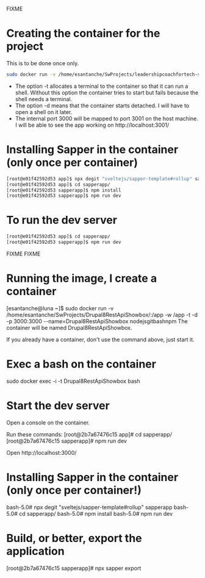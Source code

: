 
FIXME

# Creating the container for the project

This is to be done once only.

```bash
sudo docker run -v /home/esantanche/SwProjects/leadershipcoachfortech-svelte-edition/:/app -w /app -t -d -p 3001:3000 --name=LcftSvelteEdition nodejsgitbashnpm
```

* The option -t allocates a terminal to the container so that it can run a shell. Without this option the container tries to start but fails because the shell needs a terminal.
* The option -d means that the container starts detached. I will have to open a shell on it later.
* The internal port 3000 will be mapped to port 3001 on the host machine. I will be able to see the app working on http://localhost:3001/

# Installing Sapper in the container (only once per container)

```bash
[root@e01f42592d53 app]$ npx degit "sveltejs/sapper-template#rollup" sapperapp
[root@e01f42592d53 app]$ cd sapperapp/
[root@e01f42592d53 sapperapp]$ npm install
[root@e01f42592d53 sapperapp]$ npm run dev
```

# To run the dev server

```bash
[root@e01f42592d53 app]$ cd sapperapp/
[root@e01f42592d53 sapperapp]$ npm run dev
```

FIXME FIXME

# Running the image, I create a container
[esantanche@luna ~]$ sudo docker run -v /home/esantanche/SwProjects/Drupal8RestApiShowbox/:/app -w /app -t -d -p 3000:3000 --name=Drupal8RestApiShowbox nodejsgitbashnpm
The container will be named Drupal8RestApiShowbox.

If you already have a container, don't use the command above, just start it.

# Exec a bash on the container
sudo docker exec -i -t Drupal8RestApiShowbox bash

# Start the dev server
Open a console on the container.

Run these commands: 
[root@2b7a67476c15 app]# cd sapperapp/
[root@2b7a67476c15 sapperapp]# npm run dev

Open http://localhost:3000/

# Installing Sapper in the container (only once per container!)
bash-5.0# npx degit "sveltejs/sapper-template#rollup" sapperapp
bash-5.0# cd sapperapp/
bash-5.0# npm install
bash-5.0# npm run dev

# Build, or better, export the application
[root@2b7a67476c15 sapperapp]# npx sapper export


